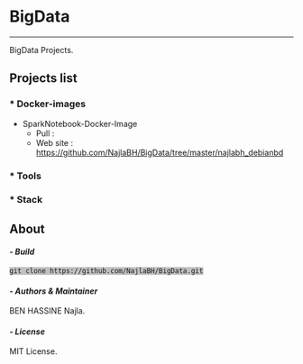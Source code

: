 # BigData
----------

BigData Projects.

## Projects list

### * Docker-images

- SparkNotebook-Docker-Image
	* Pull :
	* Web site : https://github.com/NajlaBH/BigData/tree/master/najlabh_debianbd

### * Tools

### * Stack

## About

#### _- Build_
<pre><code style='background: #C0C0C0;'>git clone https://github.com/NajlaBH/BigData.git</code></pre>


#### _- Authors & Maintainer_

BEN HASSINE Najla.



#### _- License_

MIT License.
